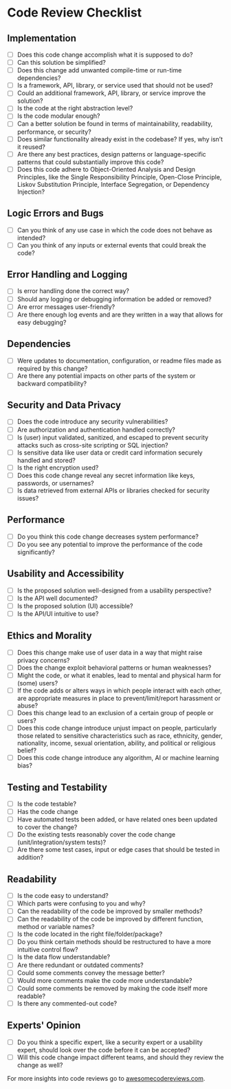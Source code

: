 # Code Review Checklist

## Implementation

* [ ] Does this code change accomplish what it is supposed to do?
* [ ] Can this solution be simplified?
* [ ] Does this change add unwanted compile-time or run-time dependencies?
* [ ] Is a framework, API, library, or service used that should not be used?
* [ ] Could an additional framework, API, library, or service improve the solution?
* [ ] Is the code at the right abstraction level?
* [ ] Is the code modular enough?
* [ ] Can a better solution be found in terms of maintainability, readability, performance, or security?
* [ ] Does similar functionality already exist in the codebase? If yes, why isn’t it reused?
* [ ] Are there any best practices, design patterns or language-specific patterns that could substantially improve this code?
* [ ] Does this code adhere to Object-Oriented Analysis and Design Principles, like the Single Responsibility Principle, Open-Close Principle, Liskov Substitution Principle, Interface Segregation, or Dependency Injection?

## Logic Errors and Bugs

* [ ] Can you think of any use case in which the
code does not behave as intended?
* [ ] Can you think of any inputs or external events
that could break the code?

## Error Handling and Logging

* [ ] Is error handling done the correct way?
* [ ] Should any logging or debugging information
be added or removed?
* [ ] Are error messages user-friendly?
* [ ] Are there enough log events and are they
written in a way that allows for easy
debugging?

## Dependencies

* [ ] Were updates to documentation, configuration, or readme files made as required by this change?
* [ ] Are there any potential impacts on other parts of the system or backward compatibility?

## Security and Data Privacy

* [ ] Does the code introduce any security vulnerabilities?
* [ ] Are authorization and authentication handled correctly?
* [ ] Is (user) input validated, sanitized, and escaped
to prevent security attacks such as cross-site
scripting or SQL injection?
* [ ] Is sensitive data like user data or credit card
information securely handled and stored?
* [ ] Is the right encryption used?
* [ ] Does this code change reveal any secret
information like keys, passwords, or usernames?
* [ ] Is data retrieved from external APIs or libraries
checked for security issues?

## Performance

* [ ] Do you think this code change decreases
system performance?
* [ ] Do you see any potential to improve the
performance of the code significantly?

## Usability and Accessibility

* [ ] Is the proposed solution well-designed from a
usability perspective?
* [ ] Is the API well documented?
* [ ] Is the proposed solution (UI) accessible?
* [ ] Is the API/UI intuitive to use?

## Ethics and Morality

* [ ] Does this change make use of user data in a way that
might raise privacy concerns?
* [ ] Does the change exploit behavioral patterns or human
weaknesses?
* [ ] Might the code, or what it enables, lead to mental
and physical harm for (some) users?
* [ ] If the code adds or alters ways in which people
interact with each other, are appropriate measures
in place to prevent/limit/report harassment or abuse?
* [ ] Does this change lead to an exclusion of a certain
group of people or users?
* [ ] Does this code change introduce unjust impact on people,
particularly those related to sensitive characteristics such as
race, ethnicity, gender, nationality, income, sexual orientation, ability,
and political or religious belief?
* [ ] Does this code change introduce any algorithm,
AI  or machine learning bias?

## Testing and Testability

* [ ] Is the code testable?
* [ ] Has the code change
* [ ] Have automated tests been added, or have related ones been updated to cover the change?
* [ ] Do the existing tests reasonably cover the code change (unit/integration/system tests)?
* [ ] Are there some test cases, input or edge cases
that should be tested in addition?

## Readability

* [ ] Is the code easy to understand?
* [ ] Which parts were confusing to you and why?
* [ ] Can the readability of the code be improved by
smaller methods?
* [ ] Can the readability of the code be improved by
different function, method or variable names?
* [ ] Is the code located in the right
file/folder/package?
* [ ] Do you think certain methods should be
restructured to have a more intuitive control
flow?
* [ ] Is the data flow understandable?
* [ ] Are there redundant or outdated comments?
* [ ] Could some comments convey the message
better?
* [ ] Would more comments make the code more
understandable?
* [ ] Could some comments be removed by making the code itself more readable?
* [ ] Is there any commented-out code?

## Experts' Opinion

* [ ] Do you think a specific expert, like a security
expert or a usability expert, should look over
the code before it can be accepted?
* [ ] Will this code change impact different teams, and should they review the change as well?

For more insights into code reviews go to [awesomecodereviews.com](https://www.awesomecodereviews.com/).
